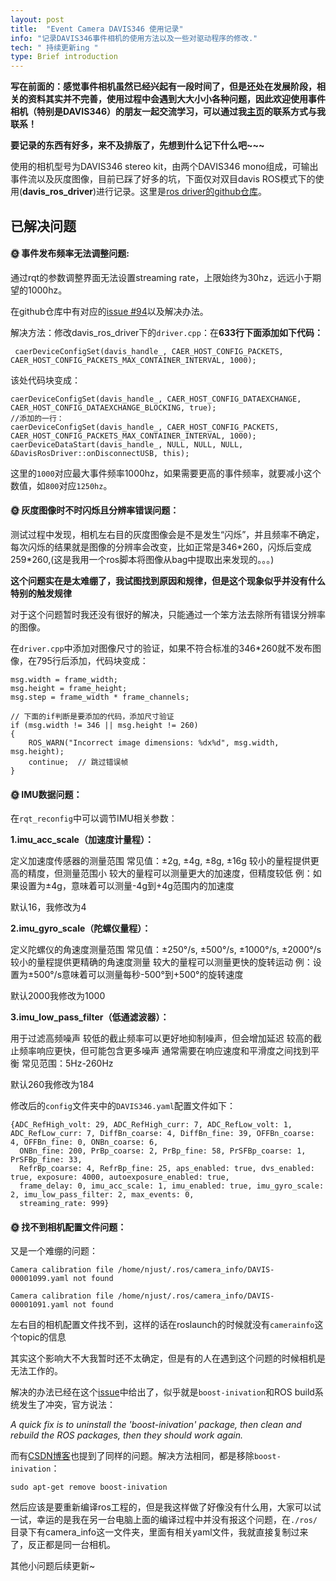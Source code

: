 ```yaml
---
layout: post
title:  "Event Camera DAVIS346 使用记录"
info: "记录DAVIS346事件相机的使用方法以及一些对驱动程序的修改."
tech: " 持续更新ing "
type: Brief introduction 
---
```


**写在前面的：感觉事件相机虽然已经兴起有一段时间了，但是还处在发展阶段，相关的资料其实并不完善，使用过程中会遇到大大小小各种问题，因此欢迎使用事件相机（特别是DAVIS346）的朋友一起交流学习，可以通过我[主页](effun.xyz)的联系方式与我联系！**

**要记录的东西有好多，来不及排版了，先想到什么记下什么吧~~~**


使用的相机型号为DAVIS346 stereo kit，由两个DAVIS346 mono组成，可输出事件流以及灰度图像，目前已踩了好多的坑，下面仅对双目davis ROS模式下的使用(**davis_ros_driver**)进行记录。这里是[ros driver的github仓库](https://github.com/uzh-rpg/rpg_dvs_ros)。

## 已解决问题

#### &#127774; 事件发布频率无法调整问题: 

通过rqt的参数调整界面无法设置streaming rate，上限始终为30hz，远远小于期望的1000hz。

在github仓库中有对应的[issue #94](https://github.com/uzh-rpg/rpg_dvs_ros/issues/94)以及解决办法。

解决方法：修改davis_ros_driver下的`driver.cpp`：在**633行下面添加如下代码：**

```
 caerDeviceConfigSet(davis_handle_, CAER_HOST_CONFIG_PACKETS, CAER_HOST_CONFIG_PACKETS_MAX_CONTAINER_INTERVAL, 1000);
```

该处代码块变成：

```
caerDeviceConfigSet(davis_handle_, CAER_HOST_CONFIG_DATAEXCHANGE, CAER_HOST_CONFIG_DATAEXCHANGE_BLOCKING, true);
//添加的一行：
caerDeviceConfigSet(davis_handle_, CAER_HOST_CONFIG_PACKETS, CAER_HOST_CONFIG_PACKETS_MAX_CONTAINER_INTERVAL, 1000);
caerDeviceDataStart(davis_handle_, NULL, NULL, NULL, &DavisRosDriver::onDisconnectUSB, this);
```

这里的`1000`对应最大事件频率1000hz，如果需要更高的事件频率，就要减小这个数值，如`800`对应`1250hz`。

#### &#127774; 灰度图像时不时闪烁且分辨率错误问题：

测试过程中发现，相机左右目的灰度图像会是不是发生“闪烁”，并且频率不确定，每次闪烁的结果就是图像的分辨率会改变，比如正常是346\*260，闪烁后变成259\*260,(这是我用一个ros脚本将图像从bag中提取出来发现的。。。)

**这个问题实在是太难绷了，我试图找到原因和规律，但是这个现象似乎并没有什么特别的触发规律**

对于这个问题暂时我还没有很好的解决，只能通过一个笨方法去除所有错误分辨率的图像。

在`driver.cpp`中添加对图像尺寸的验证，如果不符合标准的346\*260就不发布图像，在795行后添加，代码块变成：

```
msg.width = frame_width;
msg.height = frame_height;
msg.step = frame_width * frame_channels;

// 下面的if判断是要添加的代码，添加尺寸验证
if (msg.width != 346 || msg.height != 260)
{
	ROS_WARN("Incorrect image dimensions: %dx%d", msg.width, msg.height);
	continue;  // 跳过错误帧
}
```

#### &#127774; IMU数据问题：

在`rqt_reconfig`中可以调节IMU相关参数：

**1.imu_acc_scale（加速度计量程）：**

定义加速度传感器的测量范围
常见值：±2g, ±4g, ±8g, ±16g
较小的量程提供更高的精度，但测量范围小
较大的量程可以测量更大的加速度，但精度较低
例：如果设置为±4g，意味着可以测量-4g到+4g范围内的加速度

默认16，我修改为4

**2.imu_gyro_scale（陀螺仪量程）：**

定义陀螺仪的角速度测量范围
常见值：±250°/s, ±500°/s, ±1000°/s, ±2000°/s
较小的量程提供更精确的角速度测量
较大的量程可以测量更快的旋转运动
例：设置为±500°/s意味着可以测量每秒-500°到+500°的旋转速度

默认2000我修改为1000

**3.imu_low_pass_filter（低通滤波器）：**

用于过滤高频噪声
较低的截止频率可以更好地抑制噪声，但会增加延迟
较高的截止频率响应更快，但可能包含更多噪声
通常需要在响应速度和平滑度之间找到平衡
常见范围：5Hz-260Hz

默认260我修改为184

修改后的`config`文件夹中的`DAVIS346.yaml`配置文件如下：

```
{ADC_RefHigh_volt: 29, ADC_RefHigh_curr: 7, ADC_RefLow_volt: 1, ADC_RefLow_curr: 7, DiffBn_coarse: 4, DiffBn_fine: 39, OFFBn_coarse: 4, OFFBn_fine: 0, ONBn_coarse: 6,
  ONBn_fine: 200, PrBp_coarse: 2, PrBp_fine: 58, PrSFBp_coarse: 1, PrSFBp_fine: 33,
  RefrBp_coarse: 4, RefrBp_fine: 25, aps_enabled: true, dvs_enabled: true, exposure: 4000, autoexposure_enabled: true,
  frame_delay: 0, imu_acc_scale: 1, imu_enabled: true, imu_gyro_scale: 2, imu_low_pass_filter: 2, max_events: 0,
  streaming_rate: 999}

```

#### &#127774; 找不到相机配置文件问题：

又是一个难绷的问题：

```
Camera calibration file /home/njust/.ros/camera_info/DAVIS-00001099.yaml not found

Camera calibration file /home/njust/.ros/camera_info/DAVIS-00001091.yaml not found
```

左右目的相机配置文件找不到，这样的话在roslaunch的时候就没有`camerainfo`这个topic的信息

其实这个影响大不大我暂时还不太确定，但是有的人在遇到这个问题的时候相机是无法工作的。

解决的办法已经在这个[issue](https://giters.com/uzh-rpg/rpg_dvs_ros/issues/117)中给出了，似乎就是`boost-inivation`和ROS build系统发生了冲突，官方说法：

*A quick fix is to uninstall the 'boost-inivation' package, then clean and rebuild the ROS packages, then they should work again.*

而有[CSDN博客](https://blog.csdn.net/gwplovekimi/article/details/120458248?spm=1001.2014.3001.5502)也提到了同样的问题。解决方法相同，都是移除`boost-inivation`：

```
sudo apt-get remove boost-inivation
```

然后应该是要重新编译ros工程的，但是我这样做了好像没有什么用，大家可以试一试，幸运的是我在另一台电脑上面的编译过程中并没有报这个问题，在`./ros/`目录下有camera_info这一文件夹，里面有相关yaml文件，我就直接复制过来了，反正都是同一台相机。


其他小问题后续更新~